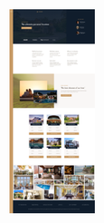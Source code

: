 <!-- ![](/images/big-hotel.png)
![](/images/hotel.png)
![](/images/bootstrap.png)
![](/images/budget.png)
![](/images/mountain.png)
![](/images/movie-home.png)
![](/images/movie-dragon.png)
![](/images/movie-avengers.png)
![](/images/nwide.png)
![](/images/outdoors.png)
![](/images/rihanna.png) -->


<img src='/images/big-hotel.png' width="30%">